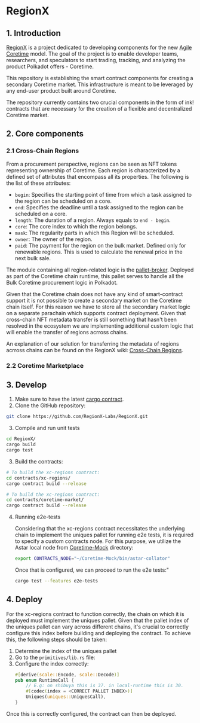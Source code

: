 # RegionX

## 1. Introduction

[RegionX](https://regionx.tech/) is a project dedicated to developing components for the new [Agile Coretime](https://github.com/polkadot-fellows/RFCs/blob/main/text/0001-agile-coretime.md) model. The goal of the project is to enable developer teams, researchers, and speculators to start trading, tracking, and analyzing the product Polkadot offers - Coretime. 

This repository is establishing the smart contract components for creating a secondary Coretime market. This infrastructure is meant to be leveraged by any end-user product built around Coretime.

The repository currently contains two crucial components in the form of ink! contracts that are necessary for the creation of a flexible and decentralized Coretime market.

## 2. Core components

### 2.1 Cross-Chain Regions

From a procurement perspective, regions can be seen as NFT tokens representing ownership of Coretime. Each region is characterized by a defined set of attributes that encompass all its properties. The following is the list of these attributes:

-   `begin`: Specifies the starting point of time from which a task assigned to the region can be scheduled on a core.
-   `end`: Specifies the deadline until a task assigned to the region can be scheduled on a core.
-   `length`: The duration of a region. Always equals to `end - begin`.
-   `core`: The core index to which the region belongs.
-   `mask`: The regularity parts in which this Region will be scheduled.
-   `owner`: The owner of the region.
-   `paid`: The payment for the region on the bulk market. Defined only for renewable regions. This is used to calculate the renewal price in the next bulk sale.

The module containing all region-related logic is the [pallet-broker](https://github.com/paritytech/polkadot-sdk/tree/master/substrate/frame/broker). Deployed as part of the Coretime chain runtime, this pallet serves to handle all the Bulk Coretime procurement logic in Polkadot.

Given that the Coretime chain does not have any kind of smart-contract support it is not possible to create a secondary market on the Coretime chain itself. 
For this reason we have to store all the secondary market logic on a separate parachain which supports contract deployment.
Given that cross-chain NFT metadata transfer is still something that hasn't been resolved in the ecosystem we are implementing additional custom logic that will enable the transfer of regions acrross chains. 

An explanation of our solution for transferring the metadata of regions acrross chains can be found on the RegionX wiki: [Cross-Chain Regions](https://regionx.gitbook.io/wiki/advanced/cross-chain-regions).

### 2.2 Coretime Marketplace

## 3. Develop

1. Make sure to have the latest [cargo contract](https://crates.io/crates/cargo-contract).
2. Clone the GitHub repository: 
```sh
git clone https://github.com/RegionX-Labs/RegionX.git
```
 3. Compile and run unit tests
```sh
cd RegionX/
cargo build
cargo test
```
3. Build the contracts:
```sh
# To build the xc-regions contract:
cd contracts/xc-regions/
cargo contract build --release

# To build the xc-regions contract:
cd contracts/coretime-market/
cargo contract build --release
```

4. Running e2e-tests
   
	Considering that the xc-regions contract necessitates the underlying chain to implement the uniques pallet for running e2e tests, it is required to specify a custom contracts node. For this purpose, we utilize the Astar local node from [Coretime-Mock](https://github.com/RegionX-Labs/Coretime-Mock) directory:
	```sh
	export CONTRACTS_NODE="~/Coretime-Mock/bin/astar-collator"
	```
	Once that is configured, we can proceed to run the e2e tests:"
	```sh
	cargo test --features e2e-tests
	```

## 4. Deploy

For the xc-regions contract to function correctly, the chain on which it is deployed must implement the uniques pallet. Given that the pallet index of the uniques pallet can vary across different chains, it's crucial to correctly configure this index before building and deploying the contract. To achieve this, the following steps should be taken:

1. Determine the index of the uniques pallet 
2.  Go to the `primitives/lib.rs` file:
3. Configure the index correctly: 
	```rust
	#[derive(scale::Encode, scale::Decode)]
	pub enum RuntimeCall {
		// E.g: on shibuya this is 37. in local-runtime this is 30.
		#[codec(index = <CORRECT PALLET INDEX>)]
		Uniques(uniques::UniquesCall),
	}
	```
Once this is correctly configured, the contract can then be deployed.
